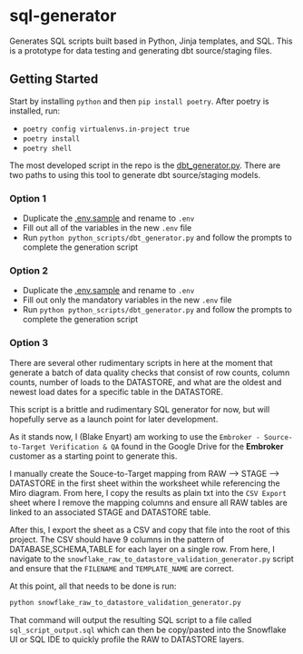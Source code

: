 # sql-generator
Generates SQL scripts built based in Python, Jinja templates, and SQL. This is a prototype for data testing and generating dbt source/staging files.

## Getting Started
Start by installing `python` and then `pip install poetry`. After poetry is installed, run:
- `poetry config virtualenvs.in-project true`
- `poetry install`
- `poetry shell`

The most developed script in the repo is the [dbt_generator.py](python_scripts/dbt_generator.py). There are two paths to using this tool to generate dbt source/staging models.

### Option 1
- Duplicate the [.env.sample](.env.sample) and rename to `.env`
- Fill out all of the variables in the new `.env` file 
- Run `python python_scripts/dbt_generator.py` and follow the prompts to complete the generation script

### Option 2
- Duplicate the [.env.sample](.env.sample) and rename to `.env`
- Fill out only the mandatory variables in the new `.env` file 
- Run `python python_scripts/dbt_generator.py` and follow the prompts to complete the generation script

### Option 3

There are several other rudimentary scripts in here at the moment that generate a batch of data quality checks that consist of row counts, column counts, number of loads to the DATASTORE, and what are the oldest and newest load dates for a specific table in the DATASTORE.

This script is a brittle and rudimentary SQL generator for now, but will hopefully serve as a launch point for later development.

As it stands now, I (Blake Enyart) am working to use the `Embroker - Source-to-Target Verification & QA` found in the Google Drive for the **Embroker** customer as a starting point to generate this.

I manually create the Souce-to-Target mapping from RAW --> STAGE --> DATASTORE in the first sheet within the worksheet while referencing the Miro diagram. From here, I copy the results as plain txt into the `CSV Export` sheet where I remove the mapping columns and ensure all RAW tables are linked to an associated STAGE and DATASTORE table. 

After this, I export the sheet as a CSV and copy that file into the root of this project. The CSV should have 9 columns in the pattern of DATABASE,SCHEMA,TABLE for each layer on a single row. From here, I navigate to the `snowflake_raw_to_datastore_validation_generator.py` script and ensure that the `FILENAME` and `TEMPLATE_NAME` are correct.

At this point, all that needs to be done is run:

```bash
python snowflake_raw_to_datastore_validation_generator.py
```

That command will output the resulting SQL script to a file called `sql_script_output.sql` which can then be copy/pasted into the Snowflake UI or SQL IDE to quickly profile the RAW to DATASTORE layers.
